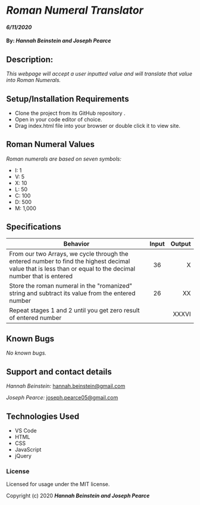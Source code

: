 # _Roman Numeral Translator_

#### _6/11/2020_

#### By: _**Hannah Beinstein and Joseph Pearce**_

## Description:

_This webpage will accept a user inputted value and will translate that value into Roman Numerals._

## Setup/Installation Requirements

* Clone the project from its GitHub repository .
* Open in your code editor of choice.
* Drag index.html file into your browser or double click it to view site.

## Roman Numeral Values
_Roman numerals are based on seven symbols:_

* I: 1 
* V: 5 
* X: 10 
* L: 50 
* C: 100
* D: 500 
* M: 1,000 

## Specifications

| Behavior       | Input         | Output  |
| ------------- |:-------------:| -----:|
| From our two Arrays, we cycle through the entered number to find the highest decimal value that is less than or equal to the decimal number that is entered |  36 | X | 
| Store the roman numeral in the "romanized" string and subtract its value from the entered number |  26 | XX | 
| Repeat stages 1 and 2 until you get zero result of entered number |   | XXXVI | 


## Known Bugs

_No known bugs._

## Support and contact details

_Hannah Beinstein:_ 
hannah.beinstein@gmail.com

_Joseph Pearce:_
joseph.pearce05@gmail.com


## Technologies Used

* VS Code
* HTML
* CSS
* JavaScript
* jQuery

### License

Licensed for usage under the MIT license.

Copyright (c) 2020 **_Hannah Beinstein and Joseph Pearce_**